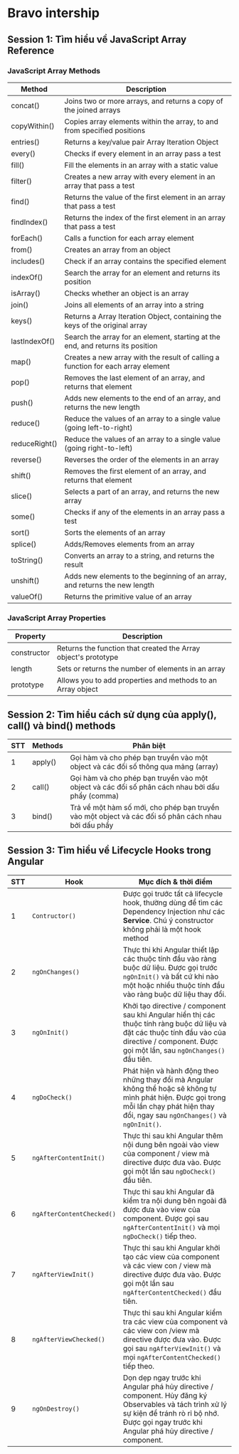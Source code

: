 # Bravo intership

## Session 1: Tìm hiểu về JavaScript Array Reference

### JavaScript Array Methods

| Method        | Description                                                                      |
| ------------- | -------------------------------------------------------------------------------- |
| concat()      | Joins two or more arrays, and returns a copy of the joined arrays                |
| copyWithin()  | Copies array elements within the array, to and from specified positions          |
| entries()     | Returns a key/value pair Array Iteration Object                                  |
| every()       | Checks if every element in an array pass a test                                  |
| fill()        | Fill the elements in an array with a static value                                |
| filter()      | Creates a new array with every element in an array that pass a test              |
| find()        | Returns the value of the first element in an array that pass a test              |
| findIndex()   | Returns the index of the first element in an array that pass a test              |
| forEach()     | Calls a function for each array element                                          |
| from()        | Creates an array from an object                                                  |
| includes()    | Check if an array contains the specified element                                 |
| indexOf()     | Search the array for an element and returns its position                         |
| isArray()     | Checks whether an object is an array                                             |
| join()        | Joins all elements of an array into a string                                     |
| keys()        | Returns a Array Iteration Object, containing the keys of the original array      |
| lastIndexOf() | Search the array for an element, starting at the end, and returns its position   |
| map()         | Creates a new array with the result of calling a function for each array element |
| pop()         | Removes the last element of an array, and returns that element                   |
| push()        | Adds new elements to the end of an array, and returns the new length             |
| reduce()      | Reduce the values of an array to a single value (going left-to-right)            |
| reduceRight() | Reduce the values of an array to a single value (going right-to-left)            |
| reverse()     | Reverses the order of the elements in an array                                   |
| shift()       | Removes the first element of an array, and returns that element                  |
| slice()       | Selects a part of an array, and returns the new array                            |
| some()        | Checks if any of the elements in an array pass a test                            |
| sort()        | Sorts the elements of an array                                                   |
| splice()      | Adds/Removes elements from an array                                              |
| toString()    | Converts an array to a string, and returns the result                            |
| unshift()     | Adds new elements to the beginning of an array, and returns the new length       |
| valueOf()     | Returns the primitive value of an array                                          |

### JavaScript Array Properties

| Property    | Description                                                    |
| ----------- | -------------------------------------------------------------- |
| constructor | Returns the function that created the Array object's prototype |
| length      | Sets or returns the number of elements in an array             |
| prototype   | Allows you to add properties and methods to an Array object    |

## Session 2: Tìm hiểu cách sử dụng của apply(), call() và bind() methods

| STT | Methods | Phân biệt                                                                                           |
| --- | ------- | --------------------------------------------------------------------------------------------------- |
| 1   | apply() | Gọi hàm và cho phép bạn truyền vào một object và các đối số thông qua mảng (array)                  |
| 2   | call()  | Gọi hàm và cho phép bạn truyền vào một object và các đối số phân cách nhau bởi dấu phẩy (comma)     |
| 3   | bind()  | Trả về một hàm số mới, cho phép bạn truyền vào một object và các đối số phân cách nhau bởi dấu phẩy |

## Session 3: Tìm hiểu về Lifecycle Hooks trong Angular

| STT | Hook                      | Mục đích & thời điểm                                                                                                                                                                                    |
| --- | ------------------------- | ------------------------------------------------------------------------------------------------------------------------------------------------------------------------------------------------------- |
| 1   | `Contructor()`            | Được gọi trước tất cả lifecycle hook, thường dùng để tìm các Dependency Injection như các **Service**. Chú ý constructor không phải là một hook method                                                  |
| 2   | `ngOnChanges()`           | Thực thi khi Angular thiết lập các thuộc tính đầu vào ràng buộc dữ liệu. Được gọi trước `ngOnInit()` và bất cứ khi nào một hoặc nhiều thuộc tính đầu vào ràng buộc dữ liệu thay đổi.                    |
| 3   | `ngOnInit()`              | Khởi tạo directive / component sau khi Angular hiển thị các thuộc tính ràng buộc dữ liệu và đặt các thuộc tính đầu vào của directive / component. Được gọi một lần, sau `ngOnChanges()` đầu tiên.       |
| 4   | `ngDoCheck()`             | Phát hiện và hành động theo những thay đổi mà Angular không thể hoặc sẽ không tự mình phát hiện. Được gọi trong mỗi lần chạy phát hiện thay đổi, ngay sau `ngOnChanges()` và `ngOnInit()`.              |
| 5   | `ngAfterContentInit()`    | Thực thi sau khi Angular thêm nội dung bên ngoài vào view của component / view mà directive được đưa vào. Được gọi một lần sau `ngDoCheck()` đầu tiên.                                                  |
| 6   | `ngAfterContentChecked()` | Thực thi sau khi Angular đã kiểm tra nội dung bên ngoài đã được đưa vào view của component. Được gọi sau `ngAfterContentInit()` và mọi `ngDoCheck()` tiếp theo.                                         |
| 7   | `ngAfterViewInit()`       | Thực thi sau khi Angular khởi tạo các view của component và các view con / view mà directive được đưa vào. Được gọi một lần sau `ngAfterContentChecked()` đầu tiên.                                     |
| 8   | `ngAfterViewChecked()`    | Thực thi sau khi Angular kiểm tra các view của component và các view con /view mà directive được đưa vào. Được gọi sau `ngAfterViewInit()` và mọi `ngAfterContentChecked()` tiếp theo.                  |
| 9   | `ngOnDestroy()`           | Dọn dẹp ngay trước khi Angular phá hủy directive / component. Hủy đăng ký Observables và tách trình xử lý sự kiện để tránh rò rỉ bộ nhớ. Được gọi ngay trước khi Angular phá hủy directive / component. |
